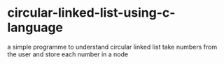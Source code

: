 # circular-linked-list-using-c-language
a simple programme to understand  circular linked list
take numbers from the user and store each number in a node 

